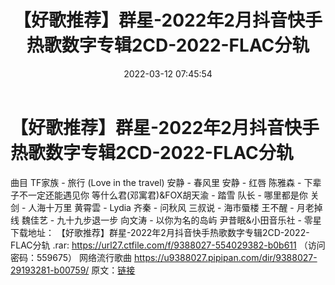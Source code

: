 ﻿---
title: 【好歌推荐】群星-2022年2月抖音快手热歌数字专辑2CD-2022-FLAC分轨
date: 2022-03-12 07:45:54
categories: 新碟专辑、稀有等精品
tags: 华语中文
---
# 【好歌推荐】群星-2022年2月抖音快手热歌数字专辑2CD-2022-FLAC分轨

曲目
TF家族 - 旅行 (Love in the travel)
安静 - 春风里
安静 - 红唇
陈雅森 - 下辈子不一定还能遇见你
等什么君(邓寓君)&FOX胡天渝 - 踏雪
队长 - 哪里都是你
关剑 - 人海十万里
黄霄雲 - Lydia
齐秦 - 问秋风
三叔说 - 海市蜃楼
王不醒 - 月老掉线
魏佳艺 - 九十九步退一步
向文涛 - 以你为名的岛屿
尹昔眠&小田音乐社 - 零星
下载地址：
【好歌推荐】群星-2022年2月抖音快手热歌数字专辑2CD-2022-FLAC分轨 .rar: https://url27.ctfile.com/f/9388027-554029382-b0b611
（访问密码：559675）
网络流行歌曲
https://u9388027.pipipan.com/dir/9388027-29193281-b00759/
原文：[链接](https://blog.sina.com.cn/s/blog_1647c7e7601030w5r.html)